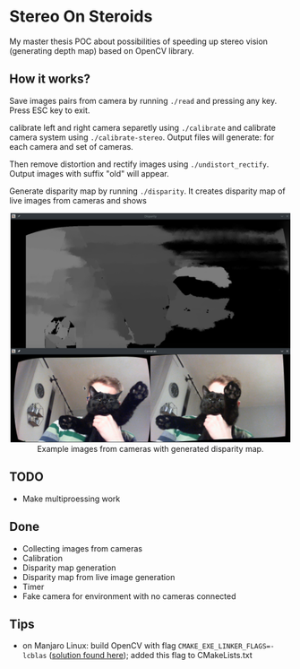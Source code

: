 # Stereo On Steroids
My master thesis POC about possibilities of speeding up stereo vision (generating depth map) based on OpenCV library.

## How it works?
Save images pairs from camera by running
`./read`
and pressing any key. Press ESC key to exit.

calibrate left and right camera separetly using
`./calibrate`
and calibrate camera system using
`./calibrate-stereo`.
Output files will generate: for each camera and set of cameras.

Then remove distortion and rectify images using
`./undistort_rectify`.
Output images with suffix "old" will appear.

Generate disparity map by running `./disparity`. It creates disparity map of live images from cameras and shows

<p align="center">
  <img src="./doc/screen1.png" width="500px")/>
  <br/>Example images from cameras with generated disparity map.
</p>

## TODO
- Make multiproessing work

## Done
- Collecting images from cameras
- Calibration
- Disparity map generation
- Disparity map from live image generation
- Timer
- Fake camera for environment with no cameras connected

## Tips
- on Manjaro Linux: build OpenCV with flag `CMAKE_EXE_LINKER_FLAGS=-lcblas` ([solution found here](https://unix.stackexchange.com/questions/417032/arch-linux-problems-building-opencv-with-cuda-libopencv-core-so-3-4-0-undefin)); added this flag to CMakeLists.txt
